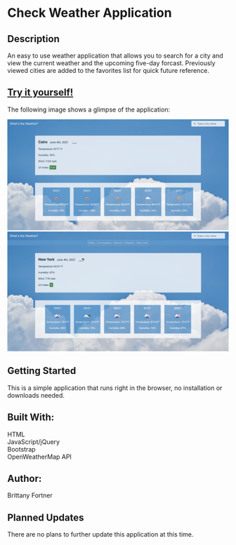 # Check Weather Application

## Description

An easy to use weather application that allows you to search for a city and view the current weather and the upcoming five-day forcast. Previously viewed cities are added to the favorites list for quick future reference.

## [Try it yourself!](https://bfeliz.github.io/check-weather-app/)

The following image shows a glimpse of the application:

![without favorites](assets/images/screenShot1.png)
![with favorites](assets/images/screenShot2.png)

## Getting Started

This is a simple application that runs right in the browser, no installation or downloads needed.

## Built With:

HTML <br>
JavaScript/jQuery <br>
Bootstrap <br>
OpenWeatherMap API

## Author:

Brittany Fortner

## Planned Updates

There are no plans to further update this application at this time.
